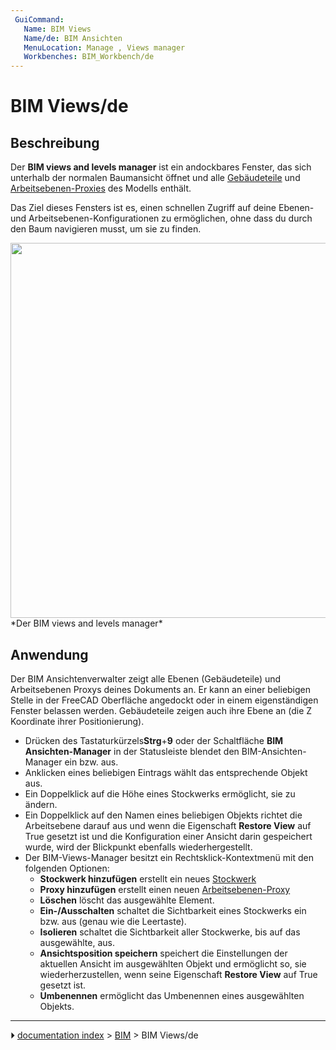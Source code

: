```yaml
---
 GuiCommand:
   Name: BIM Views
   Name/de: BIM Ansichten
   MenuLocation: Manage , Views manager
   Workbenches: BIM_Workbench/de
---
```


# BIM Views/de



## Beschreibung

Der **BIM views and levels manager** ist ein andockbares Fenster, das sich unterhalb der normalen Baumansicht öffnet und alle [Gebäudeteile](Arch_BuildingPart/de.md) und [Arbeitsebenen-Proxies](Draft_WorkingPlaneProxy/de.md) des Modells enthält.

Das Ziel dieses Fensters ist es, einen schnellen Zugriff auf deine Ebenen- und Arbeitsebenen-Konfigurationen zu ermöglichen, ohne dass du durch den Baum navigieren musst, um sie zu finden.

<img alt="" src=images/BIM_views_screenshot.png  style="width:600px;"> 
*Der BIM views and levels manager*



## Anwendung

Der BIM Ansichtenverwalter zeigt alle Ebenen (Gebäudeteile) und Arbeitsebenen Proxys deines Dokuments an. Er kann an einer beliebigen Stelle in der FreeCAD Oberfläche angedockt oder in einem eigenständigen Fenster belassen werden. Gebäudeteile zeigen auch ihre Ebene an (die Z Koordinate ihrer Positionierung).

-   Drücken des Tastaturkürzels**Strg**+**9** oder der Schaltfläche **BIM Ansichten-Manager** in der Statusleiste blendet den BIM-Ansichten-Manager ein bzw. aus.
-   Anklicken eines beliebigen Eintrags wählt das entsprechende Objekt aus.
-   Ein Doppelklick auf die Höhe eines Stockwerks ermöglicht, sie zu ändern.
-   Ein Doppelklick auf den Namen eines beliebigen Objekts richtet die Arbeitsebene darauf aus und wenn die Eigenschaft **Restore View** auf True gesetzt ist und die Konfiguration einer Ansicht darin gespeichert wurde, wird der Blickpunkt ebenfalls wiederhergestellt.
-   Der BIM-Views-Manager besitzt ein Rechtsklick-Kontextmenü mit den folgenden Optionen:
    -   **Stockwerk hinzufügen** erstellt ein neues [Stockwerk](Arch_BuildingPart/de.md)
    -   **Proxy hinzufügen** erstellt einen neuen [Arbeitsebenen-Proxy](Draft_WorkingPlaneProxy/de.md)
    -   **Löschen** löscht das ausgewählte Element.
    -   **Ein-/Ausschalten** schaltet die Sichtbarkeit eines Stockwerks ein bzw. aus (genau wie die Leertaste).
    -   **Isolieren** schaltet die Sichtbarkeit aller Stockwerke, bis auf das ausgewählte, aus.
    -   **Ansichtsposition speichern** speichert die Einstellungen der aktuellen Ansicht im ausgewählten Objekt und ermöglicht so, sie wiederherzustellen, wenn seine Eigenschaft **Restore View** auf True gesetzt ist.
    -   **Umbenennen** ermöglicht das Umbenennen eines ausgewählten Objekts.



---
⏵ [documentation index](../README.md) > [BIM](BIM_Workbench.md) > BIM Views/de
